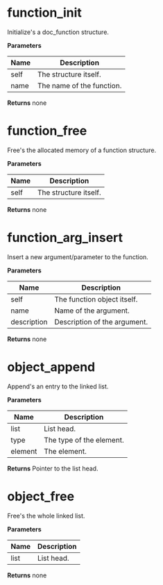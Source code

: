 function_init
=============
Initialize's a doc_function structure.


**Parameters**

**Name** | **Description**
-------- | ---------------
self | The structure itself.
name | The name of the function.

**Returns**
none

function_free
=============
Free's the allocated memory of a function structure.


**Parameters**

**Name** | **Description**
-------- | ---------------
self | The structure itself.

**Returns**
none

function_arg_insert
===================
Insert a new argument/parameter to the function.


**Parameters**

**Name** | **Description**
-------- | ---------------
self | The function object itself.
name | Name of the argument.
description | Description of the argument.

**Returns**
none

object_append
=============
Append's an entry to the linked list.


**Parameters**

**Name** | **Description**
-------- | ---------------
list | List head.
type | The type of the element.
element | The element.

**Returns**
Pointer to the list head.

object_free
===========
Free's the whole linked list.


**Parameters**

**Name** | **Description**
-------- | ---------------
list | List head.

**Returns**
none
